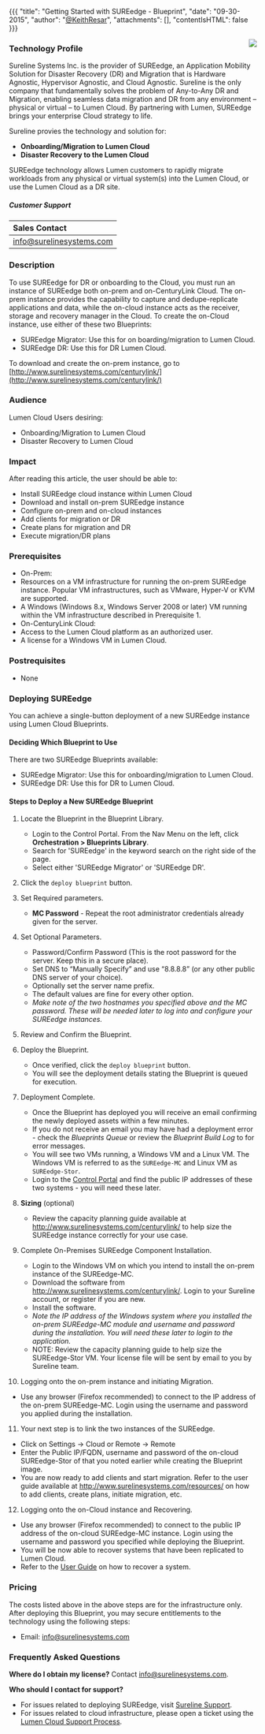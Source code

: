 {{{
  "title": "Getting Started with SUREedge - Blueprint",
  "date": "09-30-2015",
  "author": "<a href='https://twitter.com/KeithResar'>@KeithResar</a>",
  "attachments": [],
  "contentIsHTML": false
}}}

<img src="../../images/sureedge/sureline_logo.png" style="border:0;float:right;max-width: 150px;">

### Technology Profile
Sureline Systems Inc. is the provider of SUREedge, an Application Mobility Solution for Disaster Recovery (DR) and Migration that is Hardware Agnostic, Hypervisor Agnostic, and Cloud Agnostic. Sureline is the only company that fundamentally solves the problem of Any-to-Any DR and Migration, enabling seamless data migration and DR from any environment – physical or virtual – to Lumen Cloud. By partnering with Lumen, SUREedge brings your enterprise Cloud strategy to life.

Sureline provies the technology and solution for:

* **Onboarding/Migration to Lumen Cloud**
* **Disaster Recovery to the Lumen Cloud**

SUREedge technology allows Lumen customers to rapidly migrate workloads from any physical or virtual system(s) into the Lumen Cloud, or use the Lumen Cloud as a DR site.

##### Customer Support
|Sales Contact |
|:-	|
|info@surelinesystems.com |

### Description
To use SUREedge for DR or onboarding to the Cloud, you must run an instance of SUREedge both on-prem and on-CenturyLink Cloud. The on-prem instance provides the capability to capture and dedupe-replicate applications and data, while the on-cloud instance acts as the receiver, storage and recovery manager in the Cloud.
To create the on-Cloud instance, use either of these two Blueprints:
* SUREedge Migrator:  Use this for on boarding/migration to Lumen Cloud.
* SUREedge DR:  Use this for DR Lumen Cloud.

To download and create the on-prem instance, go to [http://www.surelinesystems.com/centurylink/](http://www.surelinesystems.com/centurylink/)

### Audience
Lumen Cloud Users desiring:
* Onboarding/Migration to Lumen Cloud
* Disaster Recovery to Lumen Cloud

### Impact
After reading this article, the user should be able to:
* Install SUREedge cloud instance within Lumen Cloud
* Download and install on-prem SUREedge instance
* Configure on-prem and on-cloud instances
* Add clients for migration or DR
* Create plans for migration and DR
* Execute migration/DR plans

### Prerequisites
* On-Prem:
 * Resources on a VM infrastructure for running the on-prem SUREedge instance. Popular VM infrastructures, such as VMware, Hyper-V or KVM are supported.
 * A Windows (Windows 8.x, Windows Server 2008 or later) VM running within the VM infrastructure described in Prerequisite 1.
* On-CenturyLink Cloud:
 * Access to the Lumen Cloud platform as an authorized user.
 * A license for a Windows VM in Lumen Cloud.

### Postrequisites
* None

### Deploying SUREedge
You can achieve a single-button deployment of a new SUREedge instance using Lumen Cloud Blueprints.

#### Deciding Which Blueprint to Use
There are two SUREedge Blueprints available:
* SUREedge Migrator: Use this for onboarding/migration to Lumen Cloud.
* SUREedge DR: Use this for DR to Lumen Cloud.

#### Steps to Deploy a New SUREedge Blueprint
1. Locate the Blueprint in the Blueprint Library.
   * Login to the Control Portal. From the Nav Menu on the left, click **Orchestration > Blueprints Library**.
   * Search for 'SUREedge' in the keyword search on the right side of the page.
   * Select either 'SUREedge Migrator' or 'SUREedge DR'.

2. Click the `deploy blueprint` button.

3. Set Required parameters.
   * **MC Password** - Repeat the root administrator credentials already given for the server.

4. Set Optional Parameters.
   * Password/Confirm Password (This is the root password for the server. Keep this in a secure place).
   * Set DNS to “Manually Specify” and use “8.8.8.8” (or any other public DNS server of your choice).
   * Optionally set the server name prefix.
   * The default values are fine for every other option.
   * *Make note of the two hostnames you specified above and the MC password. These will be needed later to log into and configure your SUREedge instances.*

5. Review and Confirm the Blueprint.

6. Deploy the Blueprint.
   * Once verified, click the `deploy blueprint` button.
   * You will see the deployment details stating the Blueprint is queued for execution.

7. Deployment Complete.
   * Once the Blueprint has deployed you will receive an email confirming the newly deployed assets within a few minutes.
   * If you do not receive an email you may have had a deployment error - check the *Blueprints Queue* or review the *Blueprint Build Log* to for error messages.
   * You will see two VMs running, a Windows VM and a Linux VM. The Windows VM is referred to as the `SUREedge-MC` and Linux VM as `SUREedge-Stor`.
   * Login to the [Control Portal](https://control.ctl.io) and find the public IP addresses of these two systems - you will need these later.

8. **Sizing** (optional)
   * Review the capacity planning guide available at http://www.surelinesystems.com/centurylink/ to help size the SUREedge instance correctly for your use case.

9. Complete On-Premises SUREedge Component Installation.
   * Login to the Windows VM on which you intend to install the on-prem instance of the SUREedge-MC.
   * Download the software from http://www.surelinesystems.com/centurylink/. Login to your Sureline account, or register if you are new.
   * Install the software.
   * *Note the IP address of the Windows system where you installed the on-prem SUREedge-MC module and username and password during the installation. You will need these later to login to the application.*
   * NOTE: Review the capacity planning guide to help size the SUREedge-Stor VM. Your license file will be sent by email to you by Sureline team.

10. Logging onto the on-prem instance and initiating Migration.
   * Use any browser (Firefox recommended) to connect to the IP address of the on-prem SUREedge-MC. Login using the username and password you applied during the installation.

11. Your next step is to link the two instances of the SUREedge.
   * Click on Settings → Cloud or Remote → Remote
   * Enter the Public IP/FQDN, username and password of the on-cloud SUREedge-Stor of that you noted earlier while creating the Blueprint image.
   * You are now ready to add clients and start migration. Refer to the user guide available at http://www.surelinesystems.com/resources/ on how to add clients, create plans, initiate migration, etc.

12. Logging onto the on-Cloud instance and Recovering.
   * Use any browser (Firefox recommended) to connect to the public IP address of the on-cloud SUREedge-MC instance. Login using the username and password you specified while deploying the Blueprint.
   * You will be now able to recover systems that have been replicated to Lumen Cloud.
   * Refer to the [User Guide](http://www.surelinesystems.com/resources/) on how to recover a system.

### Pricing
The costs listed above in the above steps are for the infrastructure only. After deploying this Blueprint, you may secure entitlements to the technology using the following steps:
* Email: info@surelinesystems.com

### Frequently Asked Questions

**Where do I obtain my license?**
Contact info@surelinesystems.com.

**Who should I contact for support?**
* For issues related to deploying SUREedge, visit [Sureline Support](http://www.surelinesystems.com/support/).
* For issues related to cloud infrastructure, please open a ticket using the [Lumen Cloud Support Process](../../Support/how-do-i-report-a-support-issue.md).

